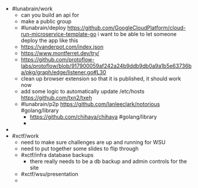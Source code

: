 - #lunabrain/work
	- can you build an api for
	- make a public group
	- #lunabrain/deploy https://github.com/GoogleCloudPlatform/cloud-run-microservice-template-go i want to be able to let someone deploy the app like this
	- https://vanderpot.com/index.json
	- https://www.montferret.dev/try/
	- https://github.com/protoflow-labs/protoflow/blob/917900059af242a24b9ddb9db0a9a1b5e63736ba/pkg/graph/edge/listener.go#L30
	- clean up browser extension so that it is published, it should work now
	- add some logic to automatically update /etc/hosts https://github.com/txn2/txeh
	- #lunabrain/p2p https://github.com/Ianleeclark/notorious #golang/library
		- https://github.com/chihaya/chihaya #golang/library
		-
-
- #xctf/work
	- need to make sure challenges are up and running for WSU
	- need to put together some slides to flip through
	- #xctf/infra database backups
		- there really needs to be a db backup and admin controls for the site
	- #xctf/wsu/presentation
	-